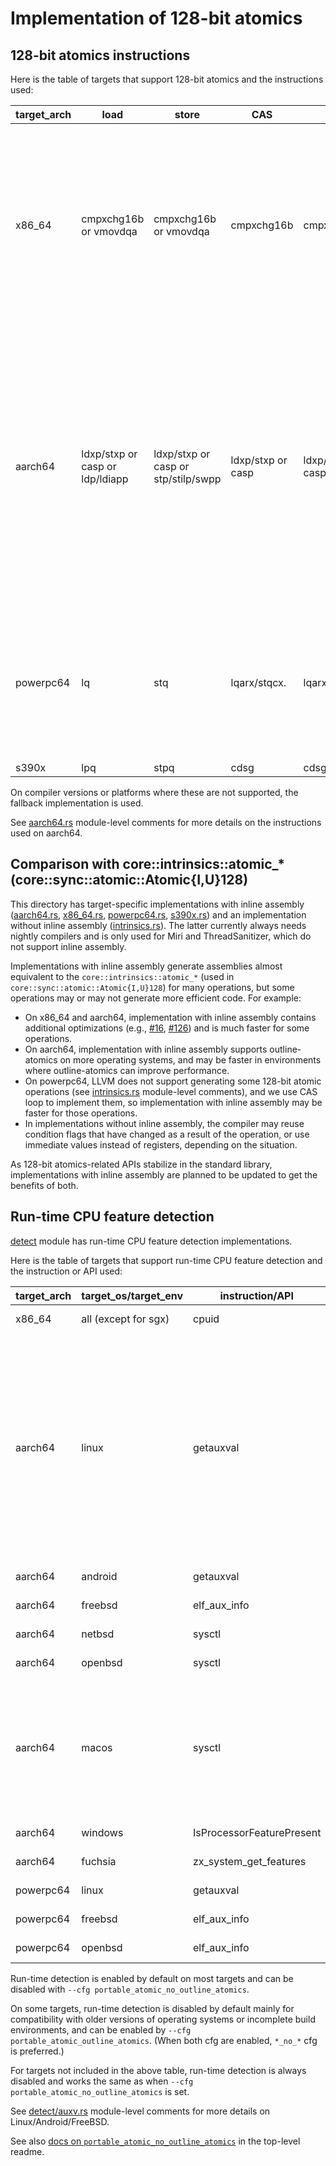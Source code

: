 # Implementation of 128-bit atomics

## 128-bit atomics instructions

Here is the table of targets that support 128-bit atomics and the instructions used:

| target_arch | load | store | CAS | RMW | note |
| ----------- | ---- | ----- | --- | --- | ---- |
| x86_64 | cmpxchg16b or vmovdqa | cmpxchg16b or vmovdqa | cmpxchg16b | cmpxchg16b | cmpxchg16b target feature required. vmovdqa requires Intel, AMD, or Zhaoxin CPU with AVX. <br> Both compile-time and run-time detection are supported for cmpxchg16b. vmovdqa is currently run-time detection only. <br> Requires rustc 1.59+ |
| aarch64 | ldxp/stxp or casp or ldp/ldiapp | ldxp/stxp or casp or stp/stilp/swpp | ldxp/stxp or casp | ldxp/stxp or casp/swpp/ldclrp/ldsetp | casp requires lse target feature, ldp/stp requires lse2 target feature, ldiapp/stilp requires lse2 and rcpc3 target features, swpp/ldclrp/ldsetp requires lse128 target feature. <br> Both compile-time and run-time detection are supported for lse and lse2. Others are currently compile-time detection only. <br> Requires rustc 1.59+ |
| powerpc64 | lq | stq | lqarx/stqcx. | lqarx/stqcx. | Requires target-cpu pwr8+ (powerpc64le is pwr8 by default). Both compile-time and run-time detection are supported (run-time detection is currently disabled by default). <br> Requires nightly |
| s390x | lpq | stpq | cdsg | cdsg | Requires nightly |

On compiler versions or platforms where these are not supported, the fallback implementation is used.

See [aarch64.rs](aarch64.rs) module-level comments for more details on the instructions used on aarch64.

## Comparison with core::intrinsics::atomic_\* (core::sync::atomic::Atomic{I,U}128)

This directory has target-specific implementations with inline assembly ([aarch64.rs](aarch64.rs), [x86_64.rs](x86_64.rs), [powerpc64.rs](powerpc64.rs), [s390x.rs](s390x.rs)) and an implementation without inline assembly ([intrinsics.rs](intrinsics.rs)). The latter currently always needs nightly compilers and is only used for Miri and ThreadSanitizer, which do not support inline assembly.

Implementations with inline assembly generate assemblies almost equivalent to the `core::intrinsics::atomic_*` (used in `core::sync::atomic::Atomic{I,U}128`) for many operations, but some operations may or may not generate more efficient code. For example:

- On x86_64 and aarch64, implementation with inline assembly contains additional optimizations (e.g., [#16](https://github.com/taiki-e/portable-atomic/pull/16), [#126](https://github.com/taiki-e/portable-atomic/pull/126)) and is much faster for some operations.
- On aarch64, implementation with inline assembly supports outline-atomics on more operating systems, and may be faster in environments where outline-atomics can improve performance.
- On powerpc64, LLVM does not support generating some 128-bit atomic operations (see [intrinsics.rs](intrinsics.rs) module-level comments), and we use CAS loop to implement them, so implementation with inline assembly may be faster for those operations.
- In implementations without inline assembly, the compiler may reuse condition flags that have changed as a result of the operation, or use immediate values instead of registers, depending on the situation.

As 128-bit atomics-related APIs stabilize in the standard library, implementations with inline assembly are planned to be updated to get the benefits of both.

## Run-time CPU feature detection

[detect](detect) module has run-time CPU feature detection implementations.

Here is the table of targets that support run-time CPU feature detection and the instruction or API used:

| target_arch | target_os/target_env | instruction/API | features | note |
| ----------- | -------------------- | --------------- | -------- | ---- |
| x86_64      | all (except for sgx) | cpuid           | all      | Enabled by default |
| aarch64     | linux                | getauxval       | all      | Only enabled by default on `*-linux-gnu*`, and `*-linux-musl*"` (default is static linking)/`*-linux-ohos*` (default is dynamic linking) with dynamic linking enabled. |
| aarch64     | android              | getauxval       | all      | Enabled by default |
| aarch64     | freebsd              | elf_aux_info    | lse, lse2 | Enabled by default |
| aarch64     | netbsd               | sysctl          | all      | Enabled by default |
| aarch64     | openbsd              | sysctl          | all      | Enabled by default |
| aarch64     | macos                | sysctl          | all      | Currently only used in tests because FEAT_LSE and FEAT_LSE2 are always available at compile-time. |
| aarch64     | windows              | IsProcessorFeaturePresent | lse | Enabled by default |
| aarch64     | fuchsia              | zx_system_get_features | lse | Enabled by default |
| powerpc64   | linux                | getauxval       | all      | Disabled by default |
| powerpc64   | freebsd              | elf_aux_info    | all      | Disabled by default |
| powerpc64   | openbsd              | elf_aux_info    | all      | Disabled by default |

Run-time detection is enabled by default on most targets and can be disabled with `--cfg portable_atomic_no_outline_atomics`.

On some targets, run-time detection is disabled by default mainly for compatibility with older versions of operating systems or incomplete build environments, and can be enabled by `--cfg portable_atomic_outline_atomics`. (When both cfg are enabled, `*_no_*` cfg is preferred.)

For targets not included in the above table, run-time detection is always disabled and works the same as when `--cfg portable_atomic_no_outline_atomics` is set.

See [detect/auxv.rs](detect/auxv.rs) module-level comments for more details on Linux/Android/FreeBSD.

See also [docs on `portable_atomic_no_outline_atomics`](https://github.com/taiki-e/portable-atomic/blob/HEAD/README.md#optional-cfg-no-outline-atomics) in the top-level readme.
